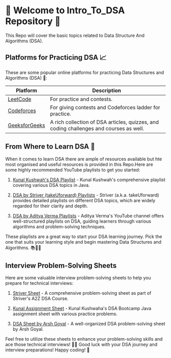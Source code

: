 # 🎯 Welcome to Intro_To_DSA Repository 🎯

This Repo will cover the basic topics related to Data Structure And Algorithms (DSA).

## Platforms for Practicing DSA 📈

These are some popular online platforms for practicing Data Structures and Algorithms (DSA) 🚀:

| Platform              | Description                                          |
|-----------------------|------------------------------------------------------|
| [LeetCode](https://leetcode.com/)              | For practice and contests.                           |
| [Codeforces](https://codeforces.com/)            | For giving contests and Codeforces ladder for practice. |
| [GeeksforGeeks](https://practice.geeksforgeeks.org/problem-of-the-day)         | A rich collection of DSA articles, quizzes, and coding challenges and courses as well. |

## From Where to Learn DSA 🤔

When it comes to learn DSA there are ample of resources available but hte most organised and useful resources is provided in this Repo.Here are some highly recommended YouTube playlists to get you started:

1. [Kunal Kushwah's DSA Playlist](https://www.youtube.com/playlist?list=PL9gnSGHSqcnr_DxHsP7AW9ftq0AtAyYqJ) - Kunal Kushwah's comprehensive playlist covering various DSA topics in Java.

2. [DSA by Striver (takeUforward) Playlists](https://www.youtube.com/@takeUforward/playlists) - Striver (a.k.a. takeUforward) provides detailed playlists on different DSA topics, which are widely regarded for their clarity and depth.

3. [DSA by Aditya Verma Playlists](https://www.youtube.com/@TheAdityaVerma/playlists) - Aditya Verma's YouTube channel offers well-structured playlists on DSA, guiding learners through various algorithms and problem-solving techniques.

These playlists are a great way to start your DSA learning journey. Pick the one that suits your learning style and begin mastering Data Structures and Algorithms. 📚👨‍💻


## Interview Problem-Solving Sheets

Here are some valuable interview problem-solving sheets to help you prepare for technical interviews:

1. [Striver Sheet](https://takeuforward.org/strivers-a2z-dsa-course/strivers-a2z-dsa-course-sheet-2/) - A comprehensive problem-solving sheet as part of Striver's A2Z DSA Course.

2. [Kunal Assignment Sheet](https://github.com/kunal-kushwaha/DSA-Bootcamp-Java/tree/main/assignments) - Kunal Kushwaha's DSA Bootcamp Java assignment sheet with various practice problems.

3. [DSA Sheet by Arsh Goyal](https://docs.google.com/spreadsheets/d/1r35qSXY6rSAonFbPEKB_KXUvpCIBbVGMp5001MaNb3c/edit#gid=0) - A well-organized DSA problem-solving sheet by Arsh Goyal.

Feel free to utilize these sheets to enhance your problem-solving skills and ace those technical interviews! 🚀📝
Good luck with your DSA journey and interview preparations! Happy coding! 🚀
